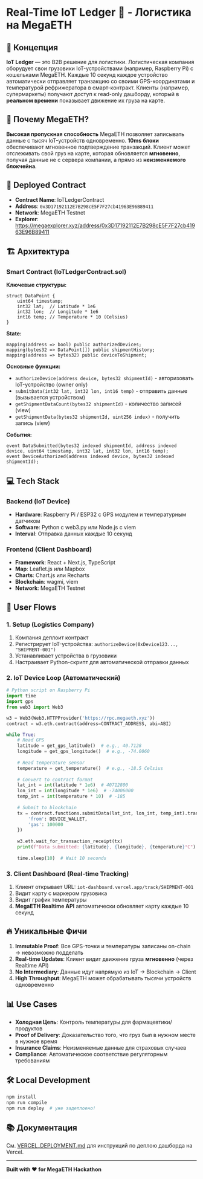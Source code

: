 # Real-Time IoT Ledger 📡 - Логистика на MegaETH

## 🎯 Концепция

**IoT Ledger** — это B2B решение для логистики. Логистическая компания оборудует свои грузовики IoT-устройствами (например, Raspberry Pi) с кошельками MegaETH. Каждые 10 секунд каждое устройство автоматически отправляет транзакцию со своими GPS-координатами и температурой рефрижератора в смарт-контракт. Клиенты (например, супермаркеты) получают доступ к read-only дашборду, который в **реальном времени** показывает движение их груза на карте.

## 🚀 Почему MegaETH?

**Высокая пропускная способность** MegaETH позволяет записывать данные с тысяч IoT-устройств одновременно. **10ms блоки** обеспечивают мгновенное подтверждение транзакций. Клиент может отслеживать свой груз на карте, которая обновляется **мгновенно**, получая данные не с сервера компании, а прямо из **неизменяемого блокчейна**.

## 📝 Deployed Contract

- **Contract Name**: IoTLedgerContract
- **Address**: `0x3D17192112E7B298cE5F7F27cb41963E96B89411`
- **Network**: MegaETH Testnet
- **Explorer**: https://megaexplorer.xyz/address/0x3D17192112E7B298cE5F7F27cb41963E96B89411

## 🏗️ Архитектура

### Smart Contract (IoTLedgerContract.sol)

**Ключевые структуры:**
```solidity
struct DataPoint {
    uint64 timestamp;
    int32 lat;  // Latitude * 1e6
    int32 lon;  // Longitude * 1e6
    int16 temp; // Temperature * 10 (Celsius)
}
```

**State:**
```solidity
mapping(address => bool) public authorizedDevices;
mapping(bytes32 => DataPoint[]) public shipmentHistory;
mapping(address => bytes32) public deviceToShipment;
```

**Основные функции:**
- `authorizeDevice(address device, bytes32 shipmentId)` - авторизовать IoT-устройство (owner only)
- `submitData(int32 lat, int32 lon, int16 temp)` - отправить данные (вызывается устройством)
- `getShipmentDataCount(bytes32 shipmentId)` - количество записей (view)
- `getShipmentData(bytes32 shipmentId, uint256 index)` - получить запись (view)

**События:**
```solidity
event DataSubmitted(bytes32 indexed shipmentId, address indexed device, uint64 timestamp, int32 lat, int32 lon, int16 temp);
event DeviceAuthorized(address indexed device, bytes32 indexed shipmentId);
```

## 💻 Tech Stack

### Backend (IoT Device)
- **Hardware**: Raspberry Pi / ESP32 с GPS модулем и температурным датчиком
- **Software**: Python с web3.py или Node.js с viem
- **Interval**: Отправка данных каждые 10 секунд

### Frontend (Client Dashboard)
- **Framework**: React + Next.js, TypeScript
- **Map**: Leaflet.js или Mapbox
- **Charts**: Chart.js или Recharts
- **Blockchain**: wagmi, viem
- **Network**: MegaETH Testnet

## 🚚 User Flows

### 1. Setup (Logistics Company)
1. Компания деплоит контракт
2. Регистрирует IoT-устройства: `authorizeDevice(0xDevice123..., "SHIPMENT-001")`
3. Устанавливает устройства в грузовики
4. Настраивает Python-скрипт для автоматической отправки данных

### 2. IoT Device Loop (Автоматический)

```python
# Python script on Raspberry Pi
import time
import gps
from web3 import Web3

w3 = Web3(Web3.HTTPProvider('https://rpc.megaeth.xyz'))
contract = w3.eth.contract(address=CONTRACT_ADDRESS, abi=ABI)

while True:
    # Read GPS
    latitude = get_gps_latitude()  # e.g., 40.7128
    longitude = get_gps_longitude()  # e.g., -74.0060
    
    # Read temperature sensor
    temperature = get_temperature()  # e.g., -18.5 Celsius
    
    # Convert to contract format
    lat_int = int(latitude * 1e6)  # 40712800
    lon_int = int(longitude * 1e6)  # -74006000
    temp_int = int(temperature * 10)  # -185
    
    # Submit to blockchain
    tx = contract.functions.submitData(lat_int, lon_int, temp_int).transact({
        'from': DEVICE_WALLET,
        'gas': 100000
    })
    
    w3.eth.wait_for_transaction_receipt(tx)
    print(f"Data submitted: {latitude}, {longitude}, {temperature}°C")
    
    time.sleep(10)  # Wait 10 seconds
```

### 3. Client Dashboard (Real-time Tracking)
1. Клиент открывает URL: `iot-dashboard.vercel.app/track/SHIPMENT-001`
2. Видит карту с маркером грузовика
3. Видит график температуры
4. **MegaETH Realtime API** автоматически обновляет карту каждые 10 секунд

## 🔥 Уникальные Фичи

1. **Immutable Proof**: Все GPS-точки и температуры записаны on-chain → невозможно подделать
2. **Real-time Updates**: Клиент видит движение груза **мгновенно** (через Realtime API)
3. **No Intermediary**: Данные идут напрямую из IoT → Blockchain → Client
4. **High Throughput**: MegaETH может обрабатывать тысячи устройств одновременно

## 📊 Use Cases

- **Холодная Цепь**: Контроль температуры для фармацевтики/продуктов
- **Proof of Delivery**: Доказательство того, что груз был в нужном месте в нужное время
- **Insurance Claims**: Неизменяемые данные для страховых случаев
- **Compliance**: Автоматическое соответствие регуляторным требованиям

## 🛠️ Local Development

```bash
npm install
npm run compile
npm run deploy  # уже задеплоено!
```

## 📚 Документация

См. [VERCEL_DEPLOYMENT.md](./VERCEL_DEPLOYMENT.md) для инструкций по деплою дашборда на Vercel.

---

**Built with ❤️ for MegaETH Hackathon**


